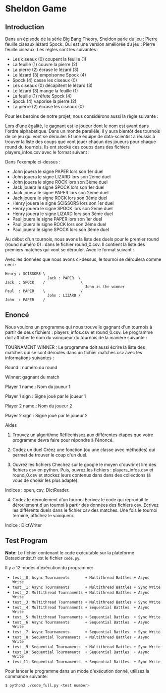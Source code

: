 # Sheldon Game

## Introduction
Dans un épisode de la série Big Bang Theory, Sheldon parle du jeu : Pierre feuille ciseaux lézard Spock. Qui est une version améliorée du jeu : Pierre feuille ciseaux. Les règles sont les suivantes :

- Les ciseaux (0) coupent la feuille (1)
- La feuille (1) couvre la pierre (2)
- La pierre (2) écrase le lézard (3)
- Le lézard (3) empoisonne Spock (4)
- Spock (4) casse les ciseaux (0)
- Les ciseaux (0) décapitent le lézard (3)
- Le lézard (3) mange la feuille (1)
- La feuille (1) réfute Spock (4)
- Spock (4) vaporise la pierre (2)
- La pierre (2) écrase les ciseaux (0)

Pour les besoins de notre projet, nous considérons aussi la règle suivante :

Lors d'une égalité, le gagnant est le joueur dont le nom est avant dans l'ordre alphabétique.
Dans un monde parallèle, il y aura bientôt des tournois de ce jeu qui vont se dérouler. Et une équipe de data-scientist a réussis à trouver la liste des coups que vont jouer chacun des joueurs pour chaque round du tournois. Ils ont stocké ces coups dans des fichiers players_infos.csv avec le format suivant :



Dans l'exemple ci-dessus :

- John jouera le signe PAPER lors son 1er duel
- John jouera le signe LIZARD lors son 2ème duel
- John jouera le signe ROCK lors son 3ème duel
- Jack jouera le signe SPOCK lors son 1er duel
- Jack jouera le signe PAPER lors son 2ème duel
- Jack jouera le signe ROCK lors son 3ème duel
- Henry jouera le signe SCISSORS lors son 1er duel
- Henry jouera le signe SPOCK lors son 2ème duel
- Henry jouera le signe LIZARD lors son 3ème duel
- Paul jouera le signe PAPER lors son 1er duel
- Paul jouera le signe ROCK lors son 2ème duel
- Paul jouera le signe SPOCK lors son 3ème duel


Au début d'un tournois, nous avons la liste des duels pour le premier round (round numéro 0) : dans le fichier round_0.csv. Il contient la liste des premiers matches qui vont se dérouler. Avec le format suivant :

Avec les données que nous avons ci-dessus, le tournoi se déroulera comme ceci :

```
Henry : SCISSORS \
                   Jack : PAPER  \
Jack  : SPOCK    /                \
                                    John is the winner
Paul  : PAPER    \                /
                   John : LIZARD /
John  : PAPER    /
```

## Enoncé
Nous voulons un programme qui nous trouve le gagnant d'un tournois à partir de deux fichiers : players_infos.csv et round_0.csv. Le programme doit afficher le nom du vainqueur du tournois de la manière suivante :

TOURNAMENT WINNER : <Nom Du Gagnant>
Le programme doit aussi écrire la liste des matches qui se sont déroulés dans un fichier matches.csv avec les informations suivantes :

Round : numéro du round

Winner: gagnant du match

Player 1 name : Nom du joueur 1

Player 1 sign : Signe joué par le joueur 1

Player 2 name : Nom du joueur 2

Player 2 sign : Signe joué par le joueur 2

Aides
1. Trouvez un algorithme
Réfléchissez aux différentes étapes que votre programme devra faire pour répondre à l'énoncé.

2. Codez un duel
Créez une fonction (ou une classe avec méthodes) qui permet de trouver le coup d'un duel.

3. Ouvrez les fichiers
Chechez sur le google le moyen d'ouvrir et lire des fichiers csv en python. Puis, ouvrez les fichiers : players_infos.csv et round_0.csv et stockez leurs contenus dans dans des collections (à vous de choisir les plus adapté).

Indices : open, csv, DictReader.

4. Codez le déroulement d'un tournoi
Ecrivez le code qui reproduit le déroulement d'un tournoi à partir des données des fichiers csv. Ecrivez les différents duels dans le fichier csv des matches. Une fois le tournoi terminé, affichez le vainqueur.

Indice : DictWriter

## Test Program

__Note__: Le fichier contenant le code exécutable sur la plateforme Datascientist.fr est le fichier `code.py`.

Il y a 12 modes d'exécution du programme:

- `test__0` : `Async Tournaments       + Multithread Battles + Async Write`
- `test__1` : `Async Tournaments       + Multithread Battles + Sync Write`
- `test__2` : `Multithread Tournaments + Multithread Battles + Async Write`
- `test__3` : `Multithread Tournaments + Multithread Battles + Sync Write`
- `test__4` : `Multithread Tournaments + Sequential Battles  + Async Write`
- `test__5` : `Multithread Tournaments + Sequential Battles  + Sync Write`
- `test__6` : `Async Tournaments       + Sequential Battles  + Async Write`
- `test__7` : `Async Tournaments       + Sequential Battles  + Sync Write`
- `test__8` : `Sequential Tournaments  + Multithread Battles + Async Write`
- `test__9` : `Sequential Tournaments  + Multithread Battles + Sync Write`
- `test_10` : `Sequential Tournaments  + Sequential Battles  + Async Write`
- `test_11` : `Sequential Tournaments  + Sequential Battles  + Sync Write`

Pour lancer le programme dans un mode d'exécution donné, utilisez la commande suivante:
```bash
$ python3 ./code_full.py <test number>
```
